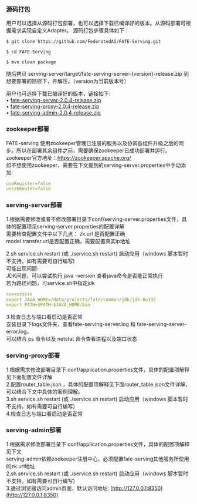 ### 源码打包  
用户可以选择从源码打包部署，也可以选择下载已编译好的版本。从源码部署可根据需求实现自定义Adapter。
源码打包步骤具体如下：
<div class="termy">

```console
$ git clone https://github.com/FederatedAI/FATE-Serving.git

$ cd FATE-Serving

$ mvn clean package

```
</div>
随后拷贝 serving-server/target/fate-serving-server-{version}-release.zip 到想要部署的路径下，并解压。（version为当前版本号）

用户也可选择下载已编译好的版本，链接如下:  
•	[fate-serving-server-2.0.4-release.zip](https://webank-ai-1251170195.cos.ap-guangzhou.myqcloud.com/fate-serving-server-2.0.4-release.zip)  
•	[fate-serving-proxy-2.0.4-release.zip](https://webank-ai-1251170195.cos.ap-guangzhou.myqcloud.com/fate-serving-proxy-2.0.4-release.zip)    
•	[fate-serving-admin-2.0.4-release.zip](https://webank-ai-1251170195.cos.ap-guangzhou.myqcloud.com/fate-serving-admin-2.0.4-release.zip)  


### zookeeper部署

FATE-serving 使用zookeeper管理已注册的服务以及协调各组件升级之后的同步。所以在部署其余组件之前，需要确保zookeeper已成功部署并运行。 
zookeeper官方地址：https://zookeeper.apache.org/  
如不想使用zookeeper，需要在下文提到的serving-server.properties中手动添加:   
```yaml
useRegister=false
useZkRouter=false
```

### serving-server部署

1.根据需要修改或者不修改部署目录下conf/serving-server.properties文件，具体的配置项见serving-server.properties的配置详解  
需要检查配置文件中以下几点： 
zk.url 是否配置正确  
model.transfer.url是否配置正确，需要配置真实ip地址  

2.sh service.sh restart (或 ./service.sh restart) 启动应用（windows 脚本暂时不支持，如有需要可自行编写)  
可能出现问题:  
JDK问题，可以尝试执行 java -version 查看java命令是否能正常执行  
若为路径问题，可service.sh中指定jdk  
```yaml
xxxxxxxxxx
export JAVA_HOME=/data/projects/fate/common/jdk/jdk-8u192
export PATH=$PATH:$JAVA_HOME/bin
```

3.检查日志与端口看启动是否正常  
安装目录下logs文件夹，查看fate-serving-server.log 和 fate-serving-server-error.log。  
可以结合 ps 命令以及 netstat 命令查看进程以及端口状态  

### serving-proxy部署  
1.根据需求修改部署目录下 conf/application.properties文件，具体的配置项解释见下面配置文件详解  
2.配置router_table.json ，具体的配置项解释见下面router_table.json文件详解，可以结合下文中具体的案例理解。  
3.sh service.sh restart (或 ./service.sh restart) 启动应用（windows 脚本暂时不支持，如有需要可自行编写）  
4.检查日志与端口看启动是否正常  

### serving-admin部署  
1.根据需求修改部署目录下 conf/application.properties文件，具体的配置项解释见下文  
serving-admin依赖zookeeper注册中心，必须配置fate-serving其他服务所使用的zk.url地址  
2.sh service.sh restart (或 ./service.sh restart) 启动应用（windows 脚本暂时不支持，如有需要可自行编写）  
3.通过浏览器访问admin页面，默认访问地址: [http://127.0.0.1:8350](http://127.0.0.1:8350) 
